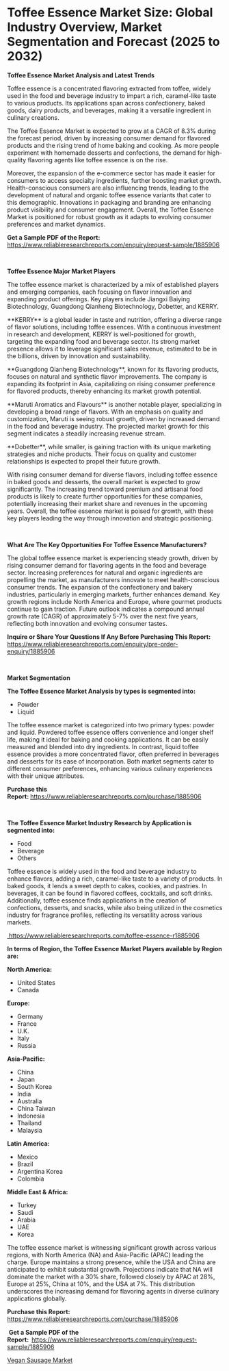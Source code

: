 <p><h1>Toffee Essence Market Size: Global Industry Overview, Market Segmentation and Forecast (2025 to 2032)</h1></p><p><strong>Toffee Essence Market Analysis and Latest Trends</strong></p>
<p><p>Toffee essence is a concentrated flavoring extracted from toffee, widely used in the food and beverage industry to impart a rich, caramel-like taste to various products. Its applications span across confectionery, baked goods, dairy products, and beverages, making it a versatile ingredient in culinary creations. </p><p>The Toffee Essence Market is expected to grow at a CAGR of 8.3% during the forecast period, driven by increasing consumer demand for flavored products and the rising trend of home baking and cooking. As more people experiment with homemade desserts and confections, the demand for high-quality flavoring agents like toffee essence is on the rise. </p><p>Moreover, the expansion of the e-commerce sector has made it easier for consumers to access specialty ingredients, further boosting market growth. Health-conscious consumers are also influencing trends, leading to the development of natural and organic toffee essence variants that cater to this demographic. Innovations in packaging and branding are enhancing product visibility and consumer engagement. Overall, the Toffee Essence Market is positioned for robust growth as it adapts to evolving consumer preferences and market dynamics.</p></p>
<p><strong>Get a Sample PDF of the Report:&nbsp;</strong> <a href="https://www.reliableresearchreports.com/enquiry/request-sample/1885906?utm_campaign=2295&utm_medium=2&utm_source=Github&utm_content=ia&utm_term=07042025&utm_id=toffee-essence">https://www.reliableresearchreports.com/enquiry/request-sample/1885906</a></p>
<p>&nbsp;</p>
<p><strong>Toffee Essence Major Market Players</strong></p>
<p><p>The toffee essence market is characterized by a mix of established players and emerging companies, each focusing on flavor innovation and expanding product offerings. Key players include Jiangxi Baiying Biotechnology, Guangdong Qianheng Biotechnology, Dobetter, and KERRY.</p><p>**KERRY** is a global leader in taste and nutrition, offering a diverse range of flavor solutions, including toffee essences. With a continuous investment in research and development, KERRY is well-positioned for growth, targeting the expanding food and beverage sector. Its strong market presence allows it to leverage significant sales revenue, estimated to be in the billions, driven by innovation and sustainability.</p><p>**Guangdong Qianheng Biotechnology**, known for its flavoring products, focuses on natural and synthetic flavor improvements. The company is expanding its footprint in Asia, capitalizing on rising consumer preference for flavored products, thereby enhancing its market growth potential.</p><p>**Maruti Aromatics and Flavours** is another notable player, specializing in developing a broad range of flavors. With an emphasis on quality and customization, Maruti is seeing robust growth, driven by increased demand in the food and beverage industry. The projected market growth for this segment indicates a steadily increasing revenue stream.</p><p>**Dobetter**, while smaller, is gaining traction with its unique marketing strategies and niche products. Their focus on quality and customer relationships is expected to propel their future growth.</p><p>With rising consumer demand for diverse flavors, including toffee essence in baked goods and desserts, the overall market is expected to grow significantly. The increasing trend toward premium and artisanal food products is likely to create further opportunities for these companies, potentially increasing their market share and revenues in the upcoming years. Overall, the toffee essence market is poised for growth, with these key players leading the way through innovation and strategic positioning.</p></p>
<p>&nbsp;</p>
<p><strong>What Are The Key Opportunities For Toffee Essence Manufacturers?</strong></p>
<p><p>The global toffee essence market is experiencing steady growth, driven by rising consumer demand for flavoring agents in the food and beverage sector. Increasing preferences for natural and organic ingredients are propelling the market, as manufacturers innovate to meet health-conscious consumer trends. The expansion of the confectionery and bakery industries, particularly in emerging markets, further enhances demand. Key growth regions include North America and Europe, where gourmet products continue to gain traction. Future outlook indicates a compound annual growth rate (CAGR) of approximately 5-7% over the next five years, reflecting both innovation and evolving consumer tastes.</p></p>
<p><strong>Inquire or Share Your Questions If Any Before Purchasing This Report:</strong> <a href="https://www.reliableresearchreports.com/enquiry/pre-order-enquiry/1885906?utm_campaign=2295&utm_medium=2&utm_source=Github&utm_content=ia&utm_term=07042025&utm_id=toffee-essence">https://www.reliableresearchreports.com/enquiry/pre-order-enquiry/1885906</a></p>
<p>&nbsp;</p>
<p><strong>Market Segmentation</strong></p>
<p><strong>The Toffee Essence Market Analysis by types is segmented into:</strong></p>
<p><ul><li>Powder</li><li>Liquid</li></ul></p>
<p><p>The toffee essence market is categorized into two primary types: powder and liquid. Powdered toffee essence offers convenience and longer shelf life, making it ideal for baking and cooking applications. It can be easily measured and blended into dry ingredients. In contrast, liquid toffee essence provides a more concentrated flavor, often preferred in beverages and desserts for its ease of incorporation. Both market segments cater to different consumer preferences, enhancing various culinary experiences with their unique attributes.</p></p>
<p><strong>Purchase this Report:&nbsp;</strong><a href="https://www.reliableresearchreports.com/purchase/1885906?utm_campaign=2295&utm_medium=2&utm_source=Github&utm_content=ia&utm_term=07042025&utm_id=toffee-essence">https://www.reliableresearchreports.com/purchase/1885906</a></p>
<p>&nbsp;</p>
<p><strong>The Toffee Essence Market Industry Research by Application is segmented into:</strong></p>
<p><ul><li>Food</li><li>Beverage</li><li>Others</li></ul></p>
<p><p>Toffee essence is widely used in the food and beverage industry to enhance flavors, adding a rich, caramel-like taste to a variety of products. In baked goods, it lends a sweet depth to cakes, cookies, and pastries. In beverages, it can be found in flavored coffees, cocktails, and soft drinks. Additionally, toffee essence finds applications in the creation of confections, desserts, and snacks, while also being utilized in the cosmetics industry for fragrance profiles, reflecting its versatility across various markets.</p></p>
<p><a href="https://www.reliableresearchreports.com/toffee-essence-r1885906?utm_campaign=2295&utm_medium=2&utm_source=Github&utm_content=ia&utm_term=07042025&utm_id=toffee-essence">&nbsp;https://www.reliableresearchreports.com/toffee-essence-r1885906</a></p>
<p><strong>In terms of Region, the Toffee Essence Market Players available by Region are:</strong></p>
<p>
    <p> <strong> North America: </strong>
        <ul>
            <li>United States</li>
            <li>Canada</li>
        </ul>
        </p> 
    <p> <strong> Europe: </strong>
        <ul>
            <li>Germany</li>
            <li>France</li>
            <li>U.K.</li>
            <li>Italy</li>
            <li>Russia</li>
        </ul>
        </p> 
    <p> <strong> Asia-Pacific: </strong>
        <ul>
            <li>China</li>
            <li>Japan</li>
            <li>South Korea</li>
            <li>India</li>
            <li>Australia</li>
            <li>China Taiwan</li>
            <li>Indonesia</li>
            <li>Thailand</li>
            <li>Malaysia</li>
        </ul>
        </p> 
    <p> <strong> Latin America: </strong>
        <ul>
            <li>Mexico</li>
            <li>Brazil</li>
            <li>Argentina Korea</li>
            <li>Colombia</li>
        </ul>
        </p> 
    <p> <strong> Middle East & Africa: </strong>
        <ul>
            <li>Turkey</li>
            <li>Saudi</li>
            <li>Arabia</li>
            <li>UAE</li>
            <li>Korea</li>
        </ul>
    </p>
    </p>
<p><p>The toffee essence market is witnessing significant growth across various regions, with North America (NA) and Asia-Pacific (APAC) leading the charge. Europe maintains a strong presence, while the USA and China are anticipated to exhibit substantial growth. Projections indicate that NA will dominate the market with a 30% share, followed closely by APAC at 28%, Europe at 25%, China at 10%, and the USA at 7%. This distribution underscores the increasing demand for flavoring agents in diverse culinary applications globally.</p></p>
<p><strong>Purchase this Report: </strong><a href="https://www.reliableresearchreports.com/purchase/1885906?utm_campaign=2295&utm_medium=2&utm_source=Github&utm_content=ia&utm_term=07042025&utm_id=toffee-essence">https://www.reliableresearchreports.com/purchase/1885906</a></p>
<p>&nbsp;<strong>Get a Sample PDF of the Report:&nbsp;&nbsp;</strong><a href="https://www.reliableresearchreports.com/enquiry/request-sample/1885906?utm_campaign=2295&utm_medium=2&utm_source=Github&utm_content=ia&utm_term=07042025&utm_id=toffee-essence">https://www.reliableresearchreports.com/enquiry/request-sample/1885906</a></p>
<p><strong></strong></p>
<p><p><a href="https://github.com/mabutironaldo/Market-Research-Report-List-7/blob/main/vegan-sausage-market.md?utm_campaign=2295&utm_medium=2&utm_source=Github&utm_content=ia&utm_term=07042025&utm_id=toffee-essence">Vegan Sausage Market</a></p></p>